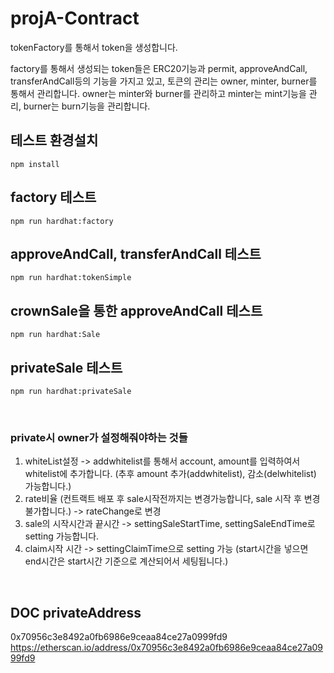 # projA-Contract

tokenFactory를 통해서 token을 생성합니다.

factory를 통해서 생성되는 token들은 ERC20기능과 permit, approveAndCall, transferAndCall등의 기능을 가지고 있고,
토큰의 관리는 owner, minter, burner를 통해서 관리합니다. owner는 minter와 burner를 관리하고 minter는 mint기능을 관리, burner는 burn기능을 관리합니다.

## 테스트 환경설치

```
npm install
```

## factory 테스트

```
npm run hardhat:factory
```

## approveAndCall, transferAndCall 테스트

```
npm run hardhat:tokenSimple
```

## crownSale을 통한 approveAndCall 테스트

```
npm run hardhat:Sale
```


## privateSale 테스트

```
npm run hardhat:privateSale
```

<br>

### private시 owner가 설정해줘야하는 것들
1. whiteList설정 -> addwhitelist를 통해서 account, amount를 입력하여서 whitelist에 추가합니다. (추후 amount 추가(addwhitelist), 감소(delwhitelist) 가능합니다.)
2. rate비율 (컨트랙트 배포 후 sale시작전까지는 변경가능합니다, sale 시작 후 변경 불가합니다.) -> rateChange로 변경
3. sale의 시작시간과 끝시간 -> settingSaleStartTime, settingSaleEndTime로 setting 가능합니다.
4. claim시작 시간 -> settingClaimTime으로 setting 가능 (start시간을 넣으면 end시간은 start시간 기준으로 계산되어서 세팅됩니다.)

<br>

## DOC privateAddress
0x70956c3e8492a0fb6986e9ceaa84ce27a0999fd9 <br>
https://etherscan.io/address/0x70956c3e8492a0fb6986e9ceaa84ce27a0999fd9
